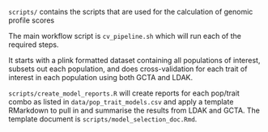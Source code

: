 `scripts/` contains the scripts that are used for the calculation of genomic profile scores 

The main workflow script is `cv_pipeline.sh` which will run each of the required steps.

It starts with a plink formatted dataset containing all populations of interest, subsets out each population, and does cross-validation for each trait of interest in each population using both GCTA and LDAK.


`scripts/create_model_reports.R` will create reports for each pop/trait combo as listed in `data/pop_trait_models.csv` and apply a template RMarkdown to pull in and summarise the results from LDAK and GCTA. The template document is `scripts/model_selection_doc.Rmd`.

